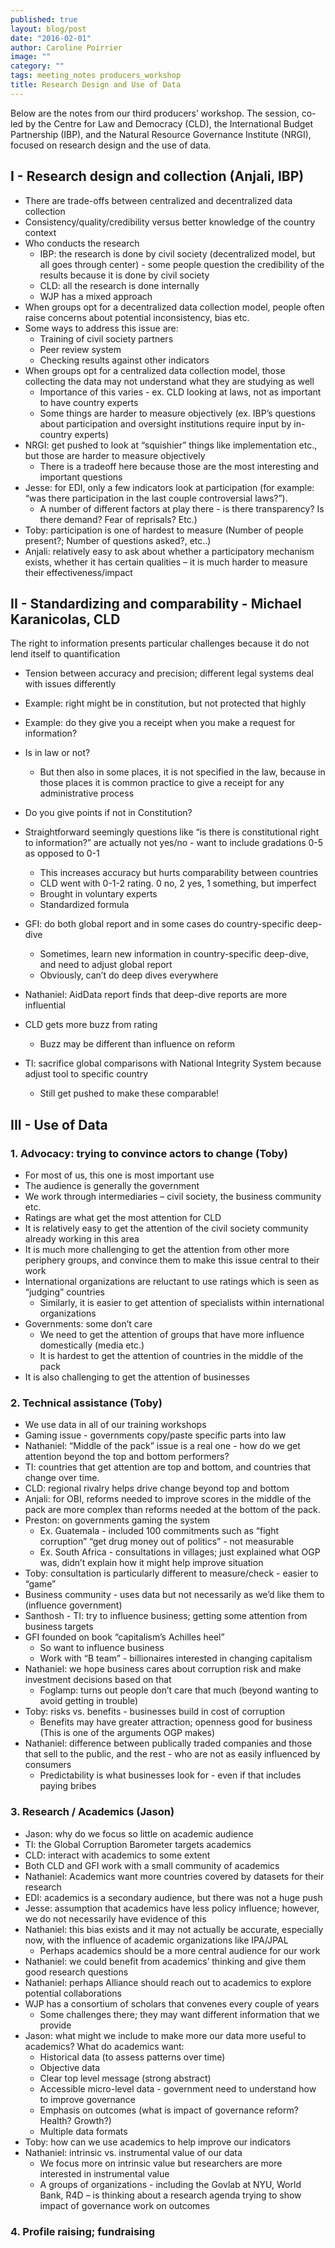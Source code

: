 ```yaml
---
published: true
layout: blog/post
date: "2016-02-01"
author: Caroline Poirrier
image: ""
category: ""
tags: meeting_notes producers_workshop
title: Research Design and Use of Data
---
```

Below are the notes from our third producers’ workshop. The session, co-led by the Centre for Law and Democracy (CLD), the International Budget Partnership (IBP), and the Natural Resource Governance Institute (NRGI), focused on research design and the use of data.

## I - Research design and collection (Anjali, IBP)

- There are trade-offs between centralized and decentralized data collection
- Consistency/quality/credibility versus better knowledge of the country context
- Who conducts the research
	- IBP: the research is done by civil society (decentralized model, but all goes through center) - some people question the credibility of the results because it is done by civil society
	- CLD: all the research is done internally
	- WJP has a mixed approach 
- When groups opt for a decentralized data collection model, people often raise concerns about potential inconsistency, bias etc.
- Some ways to address this issue are:
	- Training of civil society partners
	- Peer review system
	- Checking results against other indicators 
- When groups opt for a centralized data collection model, those collecting the data may not understand what they are studying as well 
	- Importance of this varies - ex. CLD looking at laws, not as important to have country experts
	- Some things are harder to measure objectively (ex. IBP’s questions about participation and oversight institutions require input by in-country experts)
- NRGI: get pushed to look at “squishier” things like implementation etc., but those are harder to measure objectively 
	- There is a tradeoff here because those are the most interesting and important questions
- Jesse: for EDI, only a few indicators look at participation (for example: “was there participation in the last couple controversial laws?”). 
	- A number of different factors at play there - is there transparency? Is there demand? Fear of reprisals? Etc.)
- Toby: participation is one of hardest to measure (Number of people present?; Number of questions asked?, etc..)
-  Anjali: relatively easy to ask about whether a participatory mechanism exists, whether it has certain qualities – it is much harder to measure their effectiveness/impact

## II - Standardizing and comparability - Michael Karanicolas, CLD

The right to information presents particular challenges because it do not lend itself to quantification

- Tension between accuracy and precision; different legal systems deal with issues differently
- Example: right might be in constitution, but not protected that highly 
- Example: do they give you a receipt when you make a request for information?
- Is in law or not?
	- But then also in some places, it is not specified in the law, because in those places it is common practice to give a receipt for any administrative process
- Do you give points if not in Constitution?
- Straightforward seemingly questions like “is there is constitutional right to information?” are actually not yes/no - want to include gradations 0-5 as opposed to 0-1
	- This increases accuracy but hurts comparability between countries
	- CLD went with 0-1-2 rating. 0 no, 2 yes, 1 something, but imperfect
	- Brought in voluntary experts
	- Standardized formula

- GFI: do both global report and in some cases do country-specific deep-dive
	- Sometimes, learn new information in country-specific deep-dive, and need to adjust global report
	- Obviously, can’t do deep dives everywhere 
-  Nathaniel: AidData report finds that deep-dive reports are more influential
- CLD gets more buzz from rating 
	- Buzz may be different than influence on reform
- TI: sacrifice global comparisons with National Integrity System because adjust tool to specific country 
	- Still get pushed to make these comparable!

## III - Use of Data 

### 1.	Advocacy: trying to convince actors to change (Toby)

- For most of us, this one is most important use
- The audience is generally the government
- We work through intermediaries – civil society, the business community etc.
- Ratings are what get the most attention for CLD
- It is relatively easy to get the attention of the civil society community already working in this area
- It is much more challenging to get the attention from other more periphery groups, and convince them to make this issue central to their work 
- International organizations are reluctant to use ratings which is seen as “judging” countries
	- Similarly, it is easier to get attention of specialists within international organizations 
- Governments: some don’t care
	- We need to get the attention of groups that have more influence domestically (media etc.)
	- It is hardest to get the attention of countries in the middle of the pack
- It is also challenging to get the attention of businesses


### 2.	Technical assistance (Toby)

- We use data in all of our training workshops 
- Gaming issue - governments copy/paste specific parts into law
- Nathaniel:  “Middle of the pack” issue is a real one - how do we get attention beyond the top and bottom performers? 
- TI: countries that get attention are top and bottom, and countries that change over time.
- CLD: regional rivalry helps drive change beyond top and bottom
- Anjali: for OBI, reforms needed to improve scores in the middle of the pack are more complex than reforms needed at the bottom of the pack.
- Preston: on governments gaming the system
	- Ex. Guatemala - included 100 commitments such as “fight corruption” “get drug money out of politics” - not measurable
	- Ex. South Africa - consultations in villages; just explained what OGP was, didn’t explain how it might help improve situation 
- Toby: consultation is particularly different to measure/check - easier to “game”
- Business community - uses data but not necessarily as we’d like them to (influence government)
- Santhosh - TI: try to influence business; getting some attention from business targets 
- GFI founded on book “capitalism’s Achilles heel”
	- So want to influence business
	- Work with “B team” - billionaires interested in changing capitalism 
- Nathaniel: we hope business cares about corruption risk and make investment decisions based on that
	- Foglamp: turns out people don’t care that much (beyond wanting to avoid getting in trouble)
- Toby: risks vs. benefits - businesses build in cost of corruption 
	- Benefits may have greater attraction; openness good for business (This is one of the arguments OGP makes)
- Nathaniel: difference between publically traded companies  and those that sell to the public, and the rest - who are not as easily influenced by consumers
	- Predictability is what businesses look for - even if that includes paying bribes


### 3.	Research / Academics (Jason)

- Jason: why do we focus so little on academic audience 
- TI: the Global Corruption Barometer targets academics 
- CLD: interact with academics to some extent 
- Both CLD and GFI work with a small community of academics 
- Nathaniel: Academics want more countries covered by datasets for their research
- EDI: academics is a secondary audience, but there was not a huge push
- Jesse: assumption that academics have less policy influence; however, we do not necessarily have evidence of this
- Nathaniel: this bias exists and it may not actually be accurate, especially now, with the influence of academic organizations like IPA/JPAL
	- Perhaps academics should be a more central audience for our work
- Nathaniel: we could benefit from academics’ thinking and give them good research questions 
- Nathaniel: perhaps Alliance should reach out to academics to explore potential collaborations
- WJP has a consortium of scholars that convenes every couple of years
	- Some challenges there; they may want different information that we provide
- Jason: what might we include to make more our data more useful to academics? What do academics want:
	- Historical data (to assess patterns over time)
	- Objective data 
	- Clear top level message (strong abstract)
	- Accessible micro-level data - government need to understand how to improve governance
	- Emphasis on outcomes (what is impact of governance reform? Health? Growth?)
	- Multiple data formats 
- Toby: how can we use academics to help improve our indicators 
- Nathaniel: intrinsic vs. instrumental value of our data
	- We focus more on intrinsic value but researchers are more interested in instrumental value
	- A groups of organizations - including the Govlab at NYU, World Bank, R4D – is thinking about a research agenda trying to show impact of governance work on outcomes  

### 4.	Profile raising; fundraising
